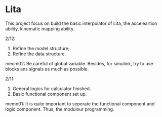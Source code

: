 # Lita
This project focus on build the basic interpolator of Lita, the acceleartion ability, kinematic mapping ability.

2/12:
1. Refine the model structure;
2. Refine the data structure.

meom02: Be careful of global variable. Besides, for simulink, try to use blocks ans signals as much as possible.

2/11:
1. General logics for calculator finished.
2. Basic functional component set up.

memo01: It is quite important to seperate the functional component and logic component. Thus, the modulour programming.